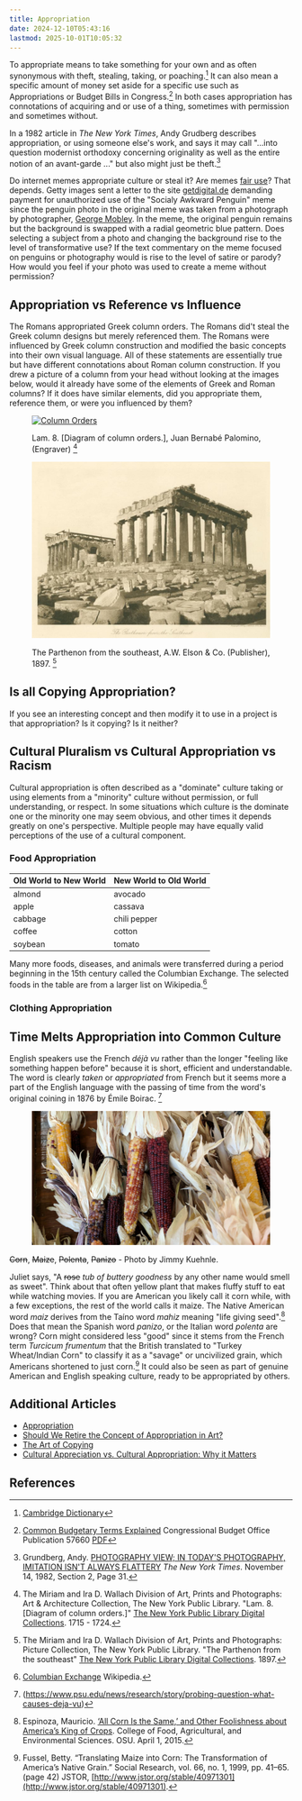 ```yaml
---
title: Appropriation
date: 2024-12-10T05:43:16
lastmod: 2025-10-01T10:05:32
---
```


To appropriate means to take something for your own and as often synonymous with theft, stealing, taking, or poaching.[^cambridge-appropriation] It can also mean a specific amount of money set aside for a specific use such as Appropriations or Budget Bills in Congress.[^cbo] In both cases appropriation has connotations of acquiring and or use of a thing, sometimes with permission and sometimes without.

In a 1982 article in _The New York Times_, Andy Grudberg describes appropriation, or using someone else's work, and says it may call "...into question modernist orthodoxy concerning originality as well as the entire notion of an avant-garde ..." but also might just be theft.[^grundberg]

Do internet memes appropriate culture or steal it? Are memes [fair use](../copyright/fair-use.md)? That depends. Getty images sent a letter to the site [getdigital.de](https://www.getdigital.de/) demanding payment for unauthorized use of the "Socialy Awkward Penguin" meme since the penguin photo in the original meme was taken from a photograph by photographer, [George Mobley](https://georgefmobley.com/). In the meme, the original penguin remains but the background is swapped with a radial geometric blue pattern. Does selecting a subject from a photo and changing the background rise to the level of transformative use? If the text commentary on the meme focused on penguins or photography would is rise to the level of satire or parody? How would you feel if your photo was used to create a meme without permission?

## Appropriation vs Reference vs Influence

The Romans appropriated Greek column orders. The Romans did't steal the Greek column designs but merely referenced them. The Romans were influenced by Greek column construction and modified the basic concepts into their own visual language. All of these statements are essentially true but have different connotations about Roman column construction. If you drew a picture of a column from your head without looking at the images below, would it already have some of the elements of Greek and Roman columns? If it does have similar elements, did you appropriate them, reference them, or were you influenced by them?

<div class="gallery-grid">

<figure>

[![Column Orders](./attachments/1715-Lam-8-Diagram-of-column-orders-Juan-Bernabé-Palomino-engraver.jpg)](./attachments/1715-Lam-8-Diagram-of-column-orders-Juan-Bernabé-Palomino-engraver.jpg)

<figcaption>

Lam. 8. [Diagram of column orders.], Juan Bernabé Palomino, (Engraver) [^palomino-columns]

</figcaption>
</figure>

<figure>

[![The Parthenon from the southeast](./attachments/1897-parthenon-fromt-the-southeast-a-w-elson-and-co.jpg)](./attachments/1897-parthenon-fromt-the-southeast-a-w-elson-and-co.jpg)

<figcaption>

The Parthenon from the southeast, A.W. Elson & Co. (Publisher), 1897. [^parthenon]

</figcaption>
</figure>

</div>

## Is all Copying Appropriation?

If you see an interesting concept and then modify it to use in a project is that appropriation? Is it copying? Is it neither?

## Cultural Pluralism vs Cultural Appropriation vs Racism

Cultural appropriation is often described as a "dominate" culture taking or using elements from a "minority" culture without permission, or full understanding, or respect. In some situations which culture is the dominate one or the minority one may seem obvious, and other times it depends greatly on one's perspective. Multiple people may have equally valid perceptions of the use of a cultural component.

### Food Appropriation

| Old World to New World | New World to Old World |
| ---------------------- | ---------------------- |
| almond                 | avocado                |
| apple                  | cassava                |
| cabbage                | chili pepper           |
| coffee                 | cotton                 |
| soybean                | tomato                 |

Many more foods, diseases, and animals were transferred during a period beginning in the 15th century called the Columbian Exchange. The selected foods in the table are from a larger list on Wikipedia.[^columbian-exchange]

### Clothing Appropriation

## Time Melts Appropriation into Common Culture

English speakers use the French _déjà vu_ rather than the longer "feeling like something happen before" because it is short, efficient and understandable. The word is clearly _taken_ or _appropriated_ from French but it seems more a part of the English language with the passing of time from the word's original coining in 1876 by Émile Boirac. [^deja-vu]

<div class="gallery-grid">
<figure>

[![Corn on a wagon](./attachments/2017-10-14-corn-on-a-wagon.jpg)](./attachments/2017-10-14-corn-on-a-wagon.jpg)

</figure>

<figcaption>

<del>Corn</del>, <del>Maize</del>, <del>Polenta</del>, <del>Panizo</del> - Photo by Jimmy Kuehnle.

</figcaption>

</div>

Juliet says, "A <del>rose</del> _tub of buttery goodness_ by any other name would smell as sweet". Think about that often yellow plant that makes fluffy stuff to eat while watching movies. If you are American you likely call it corn while, with a few exceptions, the rest of the world calls it maize. The Native American word _maiz_ derives from the Taíno word _mahiz_ meaning "life giving seed".[^corn-america] Does that mean the Spanish word _panizo_, or the Italian word _polenta_ are wrong? Corn might considered less "good" since it stems from the French term _Turcicum frumentum_ that the British translated to "Turkey Wheat/Indian Corn" to classify it as a "savage" or uncivilized grain, which Americans shortened to just corn.[^maize-corn] It could also be seen as part of genuine American and English speaking culture, ready to be appropriated by others.

## Additional Articles

- [Appropriation](https://www.moma.org/collection/terms/appropriation)
- [Should We Retire the Concept of Appropriation in Art?](https://whitehotmagazine.com/articles/concept-appropriation-in-art-/5467)
- [The Art of Copying](https://www.artsy.net/article/artsy-editorial-the-art-of-copying-ten-masters-of-appropriation)
- [Cultural Appreciation vs. Cultural Appropriation: Why it Matters](https://greenheart.org/blog/greenheart-international/cultural-appreciation-vs-cultural-appropriation-why-it-matters/)

## References

[^cambridge-appropriation]: [Cambridge Dictionary](https://dictionary.cambridge.org/us/dictionary/english/appropriation)
[^cbo]: [Common Budgetary Terms Explained](https://www.cbo.gov/publication/57660) Congressional Budget Office Publication 57660 [PDF](https://www.cbo.gov/system/files/2021-12/57420-Budgetary-Terms.pdf)
[^grundberg]: Grundberg, Andy. [PHOTOGRAPHY VIEW; IN TODAY'S PHOTOGRAPHY, IMITATION ISN'T ALWAYS FLATTERY](https://www.nytimes.com/1982/11/14/arts/photography-view-in-today-s-photography-imitation-isn-t-always-flattery.html) _The New York Times_. November 14, 1982, Section 2, Page 31.
[^deja-vu]: (https://www.psu.edu/news/research/story/probing-question-what-causes-deja-vu)
[^palomino-columns]: The Miriam and Ira D. Wallach Division of Art, Prints and Photographs: Art & Architecture Collection, The New York Public Library. "Lam. 8. [Diagram of column orders.]" [The New York Public Library Digital Collections](https://digitalcollections.nypl.org/items/340eeea0-c6df-012f-6558-58d385a7bc34). 1715 - 1724.
[^parthenon]: The Miriam and Ira D. Wallach Division of Art, Prints and Photographs: Picture Collection, The New York Public Library. "The Parthenon from the southeast" [The New York Public Library Digital Collections](https://digitalcollections.nypl.org/items/d5ad3560-c5bf-012f-d5ec-58d385a7bc34). 1897.
[^maize-corn]: Fussel, Betty. “Translating Maize into Corn: The Transformation of America’s Native Grain.” Social Research, vol. 66, no. 1, 1999, pp. 41–65. (page 42) JSTOR, [http://www.jstor.org/stable/40971301](http://www.jstor.org/stable/40971301).
[^corn-america]: Espinoza, Mauricio. [‘All Corn Is the Same,’ and Other Foolishness about America’s King of Crops](https://cfaes.osu.edu/news/articles/%E2%80%98all-corn-is-the-same%E2%80%99-and-other-foolishness-about-america%E2%80%99s-king-crops). College of Food, Agricultural, and Environmental Sciences. OSU. April 1, 2015.
[^columbian-exchange]: [Columbian Exchange](https://en.wikipedia.org/wiki/Columbian_exchange) Wikipedia.
